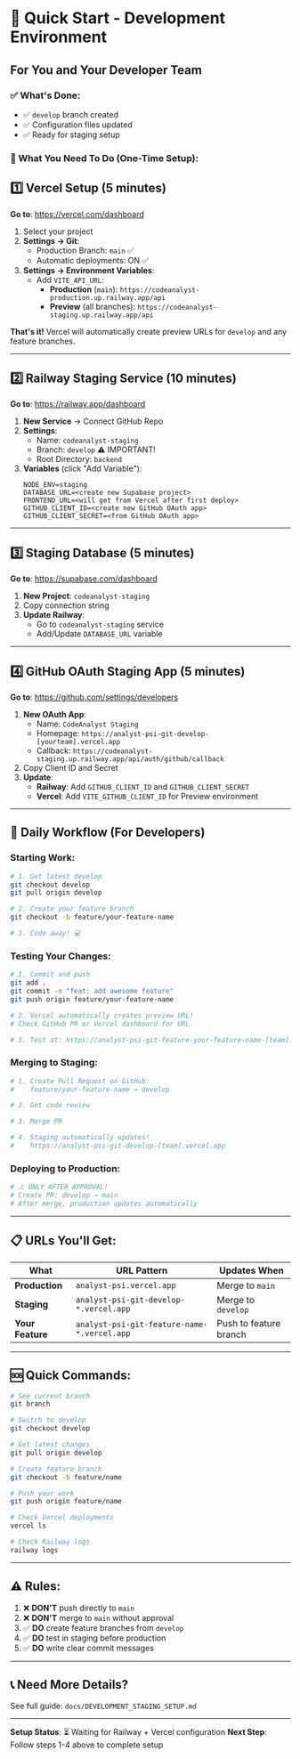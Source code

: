 # 🚀 Quick Start - Development Environment

## For You and Your Developer Team

### ✅ What's Done:
- ✅ `develop` branch created
- ✅ Configuration files updated
- ✅ Ready for staging setup

### 🎯 What You Need To Do (One-Time Setup):

## 1️⃣ Vercel Setup (5 minutes)

**Go to**: https://vercel.com/dashboard

1. Select your project
2. **Settings → Git**:
   - Production Branch: `main` ✅
   - Automatic deployments: ON ✅
3. **Settings → Environment Variables**:
   - Add `VITE_API_URL`:
     - **Production** (`main`): `https://codeanalyst-production.up.railway.app/api`
     - **Preview** (all branches): `https://codeanalyst-staging.up.railway.app/api`

**That's it!** Vercel will automatically create preview URLs for `develop` and any feature branches.

---

## 2️⃣ Railway Staging Service (10 minutes)

**Go to**: https://railway.app/dashboard

1. **New Service** → Connect GitHub Repo
2. **Settings**:
   - Name: `codeanalyst-staging`
   - Branch: `develop` ⚠️ IMPORTANT!
   - Root Directory: `backend`
3. **Variables** (click "Add Variable"):
   ```
   NODE_ENV=staging
   DATABASE_URL=<create new Supabase project>
   FRONTEND_URL=<will get from Vercel after first deploy>
   GITHUB_CLIENT_ID=<create new GitHub OAuth app>
   GITHUB_CLIENT_SECRET=<from GitHub OAuth app>
   ```

---

## 3️⃣ Staging Database (5 minutes)

**Go to**: https://supabase.com/dashboard

1. **New Project**: `codeanalyst-staging`
2. Copy connection string
3. **Update Railway**:
   - Go to `codeanalyst-staging` service
   - Add/Update `DATABASE_URL` variable

---

## 4️⃣ GitHub OAuth Staging App (5 minutes)

**Go to**: https://github.com/settings/developers

1. **New OAuth App**:
   - Name: `CodeAnalyst Staging`
   - Homepage: `https://analyst-psi-git-develop-[yourteam].vercel.app`
   - Callback: `https://codeanalyst-staging.up.railway.app/api/auth/github/callback`
2. Copy Client ID and Secret
3. **Update**:
   - **Railway**: Add `GITHUB_CLIENT_ID` and `GITHUB_CLIENT_SECRET`
   - **Vercel**: Add `VITE_GITHUB_CLIENT_ID` for Preview environment

---

## 👥 Daily Workflow (For Developers)

### Starting Work:
```bash
# 1. Get latest develop
git checkout develop
git pull origin develop

# 2. Create your feature branch
git checkout -b feature/your-feature-name

# 3. Code away! 💻
```

### Testing Your Changes:
```bash
# 1. Commit and push
git add .
git commit -m "feat: add awesome feature"
git push origin feature/your-feature-name

# 2. Vercel automatically creates preview URL!
# Check GitHub PR or Vercel dashboard for URL

# 3. Test at: https://analyst-psi-git-feature-your-feature-name-[team].vercel.app
```

### Merging to Staging:
```bash
# 1. Create Pull Request on GitHub:
#    feature/your-feature-name → develop

# 2. Get code review

# 3. Merge PR

# 4. Staging automatically updates!
#    https://analyst-psi-git-develop-[team].vercel.app
```

### Deploying to Production:
```bash
# ⚠️ ONLY AFTER APPROVAL!
# Create PR: develop → main
# After merge, production updates automatically
```

---

## 📋 URLs You'll Get:

| What | URL Pattern | Updates When |
|------|-------------|--------------|
| **Production** | `analyst-psi.vercel.app` | Merge to `main` |
| **Staging** | `analyst-psi-git-develop-*.vercel.app` | Merge to `develop` |
| **Your Feature** | `analyst-psi-git-feature-name-*.vercel.app` | Push to feature branch |

---

## 🆘 Quick Commands:

```bash
# See current branch
git branch

# Switch to develop
git checkout develop

# Get latest changes
git pull origin develop

# Create feature branch
git checkout -b feature/name

# Push your work
git push origin feature/name

# Check Vercel deployments
vercel ls

# Check Railway logs
railway logs
```

---

## ⚠️ Rules:
1. ❌ **DON'T** push directly to `main`
2. ❌ **DON'T** merge to `main` without approval
3. ✅ **DO** create feature branches from `develop`
4. ✅ **DO** test in staging before production
5. ✅ **DO** write clear commit messages

---

## 📞 Need More Details?
See full guide: `docs/DEVELOPMENT_STAGING_SETUP.md`

---

**Setup Status**: ⏳ Waiting for Railway + Vercel configuration
**Next Step**: Follow steps 1-4 above to complete setup

